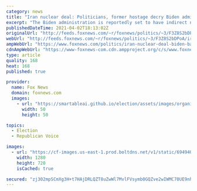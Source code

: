```yaml
---
category: news
title: "Iran nuclear deal: Politicians, former hostage decry Biden admin's efforts to rejoin"
excerpt: "The Biden administration is reportedly set to have indirect negotiations about rejoining the Iran nuclear deal next week, prompting a wave of backlash from critics."
publishedDateTime: 2021-04-02T18:13:02Z
originalUrl: "http://feeds.foxnews.com/~r/foxnews/politics/~3/F3Z8S2bDPoA/iran-nuclear-deal-biden-backlash"
webUrl: "http://feeds.foxnews.com/~r/foxnews/politics/~3/F3Z8S2bDPoA/iran-nuclear-deal-biden-backlash"
ampWebUrl: "https://www.foxnews.com/politics/iran-nuclear-deal-biden-backlash.amp"
cdnAmpWebUrl: "https://www-foxnews-com.cdn.ampproject.org/c/s/www.foxnews.com/politics/iran-nuclear-deal-biden-backlash.amp"
type: article
quality: 168
heat: 168
published: true

provider:
  name: Fox News
  domain: foxnews.com
  images:
    - url: "https://smartableai.github.io/election/assets/images/organizations/foxnews.com-50x50.jpg"
      width: 50
      height: 50

topics:
  - Election
  - Republican Voice

images:
  - url: "https://cf-images.us-east-1.prod.boltdns.net/v1/static/694940094001/2d42e77b-e95b-4cc3-a816-7923e0981b59/9080e0ae-e76a-44dc-a31c-176730833c1f/1280x720/match/image.jpg"
    width: 1280
    height: 720
    isCached: true

secured: "zj302mpSCmXg3H+t7HAjDRLQZT8uZwWl7MvlFVsymb0GQZve2wIWMC70UE9nhrecjfRIdQdYxJ3HqmsF0mj1kma7G5AxG3v09bSoi9dcOs5tce+uxd895jwQjL0Q6wdVnemzJU4L49Y1ChIFM6DmwBcYnGdH4vBZQKGdXPITliudSV1dUq3zvfu/T/fR0WRU9vs3mq8L6suQHpvrjt++huQ/ifU9xUYjDAdwS4lx27gdAWjOISAuNNugwZbuKHUzEVgID2w1a6DNIDzvbR9uyoiyFlT0JY/Zz7JhDxXDOK1vVkwd/zpv/G6NLjDFoL73PyVhxA1h/emNAXMSgLOWLqQtsFyj5VKZ+IsplqLeBUg=;wWCZhyMUsDu6Ha6zZ/hTxg=="
---
```


